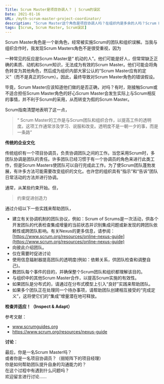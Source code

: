 ```yaml
---
Title: Scrum Master是项目协调人？ | Scrum的误区
Date: 2021-01-16
URL: /myth-scrum-master-project-coordinator/
description: "Scrum Master这个角色是项目协调人吗？在组织内是多余的人吗？Scrum Master到底是做什么的呢？本文详细解读了Scrum Master这个角色。"
tags: [Scrum, Scrum Master, Scrum误区]
---
```


Scrum Master角色是一个新角色，经常被实施Scrum的团队和组织误解。当我与组织合作时，我发现Scrum Masters角色不是很受重视，因为

一种常见的反应是Scrum Master是“
机动的人”。他们可能是好人，但常常缺乏正确的素质、动机和Scrum知识，无法成为有效的Scrum Master。他们可能会将角色转变为其他角色，然后成为组织内部大家公认的“Scrum Master应有的定义”（而不是真正的Scrum）。因此，最终导致对Scrum Master角色的错误假设。

毕竟，Scrum Master应该知道他们做的是否正确，对吗？有时，刚接触Scrum或不适合担任Scrum Master角色的好心Scrum Master会发生实际上与Scrum相反的事情，并不利于Scrum的采用，从而转变为假的Scrum Master。

Scrum指南清楚地表明了这一点，

> “ Scrum Master的工作是与Scrum团队和组织合作，以提高工件的透明度。这项工作通常涉及学习、说服和改变。透明度不是一朝一夕的事，而是一条路”

**传统的企业文化**

传统组织有一个项目协调员，负责协调团队之间的工作。当您采用Scrum时，多团队协调是团队的责任。许多团队已经习惯于有一个协调员的角色来进行此类工作，但是Scrum Masters使团队可以自行完成此工作。为了使Scrum团队蓬勃发展，有许多方法可能需要改变组织的文化。也许您的组织具有“指示”和“告诉”团队日常活动的方法并进行协调。

通常，从某些约束开始。但，

> 约束促进创造力

通过介绍以下一些实践来帮助团队，

- 建立有关协调机制的团队协议，例如：Scrum of Scrums是一次活动，供各个开发团队的代表检查集成增量的当前状态并识别集成问题或新发现的跨团队依赖性或跨团队影响。有关Nexus的更多信息，请参阅：[https://www.scrum.org/resources/online-nexus-guide](https://www.scrum.org/resources/online-nexus-guide)
- 向彼此介绍团队。
- 仅在需要时促进讨论
- 使用信息辐射器提高团队的透明度(例如：依赖关系，供团队检查和调整自己)。
- 教团队每个事件的目的，并确保整个Scrum团队和组织都理解该目的。
- 与组织中的其他Scrum Master合作，以提高Scrum实施的有效性。
- 如果团队是分布式的，请通过在分布式模型上引入“良好”实践来帮助团队。
- 如果多个团队正在处理同一个待办事项，请帮助团队创建相互接受的“完成定义”，这将使它们的“集成”增量潜在地可释放。

**检查并适应！（Inspect & Adapt）**

参考文献：

- www.scrumguides.org
- https://www.scrum.org/resources/nexus-guide

**讨论**：

最后，你是一名Scrum Master吗？  
或者你是一名项目协调员？（弱矩阵下的项目经理）  
你是如何帮助团队提升自身的沟通能力的？  
在这个过程中有遇到什么问题吗？  
欢迎留言进行讨论……  

